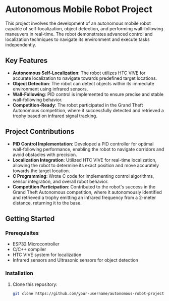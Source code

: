 # Autonomous Mobile Robot Project

This project involves the development of an autonomous mobile robot capable of self-localization, object detection, and performing wall-following maneuvers in real-time. The robot demonstrates advanced control and localization techniques to navigate its environment and execute tasks independently.

## Key Features

- **Autonomous Self-Localization**: The robot utilizes HTC VIVE for accurate localization to navigate towards predefined target locations.
- **Object Detection**: The robot can detect objects within its immediate environment using infrared sensors.
- **Wall-Following**: PID control is implemented to ensure precise and stable wall-following behavior.
- **Competition-Ready**: The robot participated in the Grand Theft Autonomous competition, where it successfully detected and retrieved a trophy based on infrared signal tracking.

## Project Contributions

- **PID Control Implementation**: Developed a PID controller for optimal wall-following performance, enabling the robot to navigate corridors and avoid obstacles with precision.
- **Localization Integration**: Utilized HTC VIVE for real-time localization, allowing the robot to determine its exact position and move accurately towards the target location.
- **C Programming**: Wrote C code for implementing control algorithms, sensor integration, and overall robot behavior.
- **Competition Participation**: Contributed to the robot's success in the Grand Theft Autonomous competition, where it autonomously identified and retrieved a trophy emitting an infrared frequency from a 2-meter distance, returning it to the base.

## Getting Started

### Prerequisites

- ESP32 Microcontroller 
- C/C++ compiler
- HTC VIVE system for localization
- Infrared sensors and Ultrasonic sensors for object detection

### Installation

1. Clone this repository:
   ```bash
   git clone https://github.com/your-username/autonomous-robot-project.git
